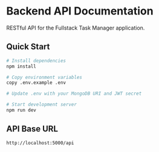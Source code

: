 # Backend API Documentation

RESTful API for the Fullstack Task Manager application.

## Quick Start

```bash
# Install dependencies
npm install

# Copy environment variables
copy .env.example .env

# Update .env with your MongoDB URI and JWT secret

# Start development server
npm run dev
```

## API Base URL
```
http://localhost:5000/api
```

